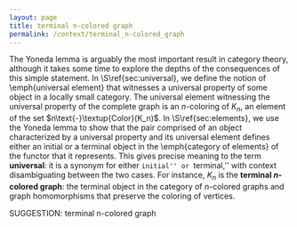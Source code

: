 ```yaml
---
layout: page
title: terminal n-colored graph
permalink: /context/terminal_n-colored_graph
---
```

The Yoneda lemma is arguably the most important result in category theory, although it takes some time to explore the depths of the consequences of this simple statement. In \S\ref{sec:universal}, we define the notion of  \emph{universal element} that witnesses a universal property of some object in a locally small category. The universal element witnessing the universal property of the complete graph is an $n$-coloring of $K_n$, an element of the set $n\text{-}\textup{Color}(K_n)$. In \S\ref{sec:elements}, we use the Yoneda lemma to show that the pair comprised of an object characterized by a universal property and its universal element  defines either an initial or a terminal object in the \emph{category of elements} of the functor that it represents. This gives precise meaning to the term **universal**: it is a synonym for either ``initial'' or ``terminal,'' with context disambiguating between the two cases.  For instance, $K_n$ is the **terminal $n$-colored graph**: the terminal object in the category of $n$-colored graphs and graph homomorphisms that preserve the coloring of vertices.

SUGGESTION: terminal n-colored graph